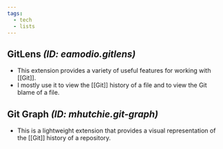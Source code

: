 ```yaml
---
tags:
  - tech
  - lists
---
```


## GitLens *(ID: eamodio.gitlens)*

- This extension provides a variety of useful features for working with [[Git]].
- I mostly use it to view the [[Git]] history of a file and to view the Git blame of a file.

## Git Graph *(ID: mhutchie.git-graph)*

- This is a lightweight extension that provides a visual representation of the [[Git]] history of a repository.